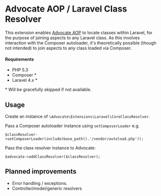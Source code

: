 # Advocate AOP / Laravel Class Resolver

This extension enables [Advocate AOP](https://github.com/tcopestake/Advocate-AOP) to locate classes within Laravel, for the purpose of joining aspects to any Laravel class. As this involves interaction with the Composer autoloader, it's theoretically possible (though not intended) to join aspects to any class loaded via Composer.

#### Requirements

* PHP 5.3
* Composer \*
* Laravel 4.x \*

\* Will be gracefully skipped if not available.

## Usage

Create an instance of `\Advocate\Extensions\Laravel\CoreClassResolver`.

Pass a Composer autoloader instance using `setComposerLoader` e.g.

    $classResolver->setComposerLoader(include(base_path().'/vendor/autoload.php'));

Pass the class resolver instance to Advocate:

    $advocate->addClassResolver($classResolver);

## Planned improvements

* Error handling / exceptions.
* Controller/model/generic resolvers